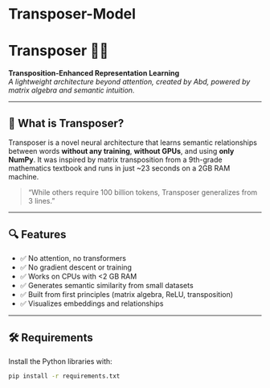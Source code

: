 # Transposer-Model
# Transposer 🧠✨

**Transposition-Enhanced Representation Learning**  
*A lightweight architecture beyond attention, created by Abd, powered by matrix algebra and semantic intuition.*

---

## 🌟 What is Transposer?

Transposer is a novel neural architecture that learns semantic relationships between words **without any training**, **without GPUs**, and using **only NumPy**. It was inspired by matrix transposition from a 9th-grade mathematics textbook and runs in just ~23 seconds on a 2GB RAM machine.

> “While others require 100 billion tokens, Transposer generalizes from 3 lines.”

---

## 🔍 Features

- ✅ No attention, no transformers
- ✅ No gradient descent or training
- ✅ Works on CPUs with <2 GB RAM
- ✅ Generates semantic similarity from small datasets
- ✅ Built from first principles (matrix algebra, ReLU, transposition)
- ✅ Visualizes embeddings and relationships

---

## 🛠️ Requirements

Install the Python libraries with:

```bash
pip install -r requirements.txt

